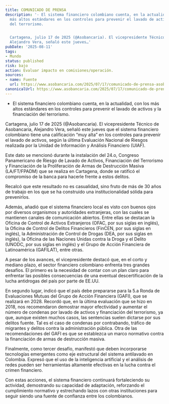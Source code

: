 ```yaml
---
title: COMUNICADO DE PRENSA
description: '- El sistema financiero colombiano cuenta, en la actualidad, con los
  más altos estándares en los controles para prevenir el lavado de activos y la financiación
  del terrorismo.


  Cartagena, julio 17 de 2025 (@Asobancaria). El vicepresidente Técnico de Asobancaria,
  Alejandro Vera, señaló este jueves…'
pubDate: '2025-08-11'
tags:
- Mundo
status: published
risk: bajo
action: Evaluar impacto en comisiones/operación.
sources:
- name: Fuente
  url: https://www.asobancaria.com/2025/07/17/comunicado-de-prensa-asobancaria-presenta-los-desafios-del-sector-financiero-para-mejorar-el-sistema-antilavado/
canonicalUrl: https://www.asobancaria.com/2025/07/17/comunicado-de-prensa-asobancaria-presenta-los-desafios-del-sector-financiero-para-mejorar-el-sistema-antilavado/
---
```

- El sistema financiero colombiano cuenta, en la actualidad, con los más altos estándares en los controles para prevenir el lavado de activos y la financiación del terrorismo.

Cartagena, julio 17 de 2025 (@Asobancaria). El vicepresidente Técnico de Asobancaria, Alejandro Vera, señaló este jueves que el sistema financiero colombiano tiene una calificación “muy alta” en los controles para prevenir el lavado de activos, según la última Evaluación Nacional de Riesgos realizada por la Unidad de Información y Análisis Financiero (UIAF).

Este dato se mencionó durante la instalación del 24.o, Congreso Panamericano de Riesgo de Lavado de Activos, Financiación del Terrorismo y Financiación de la Proliferación de Armas de Destrucción Masiva (LA/FT/FPADM) que se realiza en Cartagena, donde se ratificó el compromiso de la banca para hacerle frente a estos delitos.

Recalcó que este resultado no es casualidad, sino fruto de más de 30 años de trabajo en los que se ha construido una institucionalidad sólida para prevenirlos.

Además, añadió que el sistema financiero local es visto con buenos ojos por diversos organismos y autoridades extranjeras, con las cuales se mantienen canales de comunicación abiertos. Entre ellas se destacan la Oficina de Control de Activos Extranjeros (OFAC, por sus siglas en inglés), la Oficina de Control de Delitos Financieros (FinCEN, por sus siglas en inglés), la Administración de Control de Drogas (DEA, por sus siglas en inglés), la Oficina de las Naciones Unidas contra la Droga y el Delito (UNODC, por sus siglas en inglés) y el Grupo de Acción Financiera de Latinoamérica (GAFILAT), entre otras.

A pesar de los avances, el vicepresidente destacó que, en el corto y mediano plazo, el sector financiero colombiano enfrenta tres grandes desafíos. El primero es la necesidad de contar con un plan claro para enfrentar las posibles consecuencias de una eventual descertificación de la lucha antidrogas del país por parte de EE.UU.

En segundo lugar, indicó que el país debe prepararse para la 5.a Ronda de Evaluaciones Mutuas del Grupo de Acción Financiera (GAFI), que se realizará en 2028. Recordó que, en la última evaluación que se hizo en 2018, nos recomendaron demostrar mayor efectividad y aumentar el número de condenas por lavado de activos y financiación del terrorismo, ya que, aunque existen muchos casos, las sentencias suelen dictarse por sus delitos fuente. Tal es el caso de condenas por contrabando, tráfico de migrantes y delitos contra la administración pública. Otra de las recomendaciones del GAFI es que se establezca un marco normativo contra la financiación de armas de destrucción masiva.

Finalmente, como tercer desafío, manifestó que deben incorporarse tecnologías emergentes como eje estructural del sistema antilavado en Colombia. Expresó que el uso de la inteligencia artificial y el análisis de redes pueden ser herramientas altamente efectivas en la lucha contra el crimen financiero.

Con estas acciones, el sistema financiero continuará fortaleciendo su actividad, demostrando su capacidad de adaptación, reforzando el cumplimiento normativo y estrechando lazos con otras instituciones para seguir siendo una fuente de confianza entre los colombianos.
